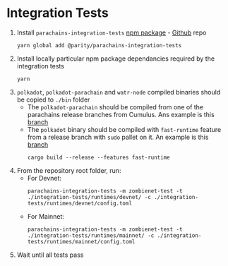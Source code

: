 # Integration Tests

1. Install `parachains-integration-tests` [npm package](https://www.npmjs.com/package/@parity/parachains-integration-tests) - [Github](https://github.com/paritytech/parachains-integration-tests) repo
	```
	yarn global add @parity/parachains-integration-tests
	```
2. Install locally particular npm package dependancies required by the integration tests
	```
	yarn
	```
3. `polkadot`, `polkadot-parachain` and `watr-node` compiled binaries should be copied to `./bin` folder
	- The `polkadot-parachain` should be compiled from one of the parachains release branches from Cumulus. Ans example is this [branch](https://github.com/paritytech/cumulus/tree/release-parachains-v9360)
	- The `polkadot` binary should be compiled with `fast-runtime` feature from a release branch with `sudo` pallet on it. An example is this [branch](https://github.com/paritytech/polkadot/tree/it/release-v0.9.36-fast-sudo)
		```
		cargo build --release --features fast-runtime
		```
4. From the repository root folder, run:
	- For Devnet:
		```
		parachains-integration-tests -m zombienet-test -t ./integration-tests/runtimes/devnet/ -c ./integration-tests/runtimes/devnet/config.toml
		```
	- For Mainnet:
		```
		parachains-integration-tests -m zombienet-test -t ./integration-tests/runtimes/mainnet/ -c ./integration-tests/runtimes/mainnet/config.toml
		```
4. Wait until all tests pass
